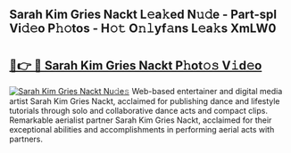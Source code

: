 ## Sarah Kim Gries Nackt L𝚎a𝚔ed N𝚞𝚍e - Part-spI Vi𝚍𝚎o P𝚑𝚘tos - H𝚘𝚝 O𝚗𝚕yf𝚊ns L𝚎a𝚔s XmLW0

# <h2><a href="http://kfak14c.oniu.top/?m=Sarah+Kim+Gries+Nackt">🔗👉 🔴 Sarah Kim Gries Nackt P𝚑ot𝚘𝚜 V𝚒d𝚎o</a></h2>

[![Sarah Kim Gries Nackt Nu𝚍e𝚜](https://i.imgur.com/0qMVB7G.gif)](http://kfak14c.oniu.top/?m=Sarah+Kim+Gries+Nackt)
Web-based entertainer and digital media artist Sarah Kim Gries Nackt, acclaimed for publishing dance and lifestyle tutorials through solo and collaborative dance acts and compact clips. Remarkable aerialist partner Sarah Kim Gries Nackt, acclaimed for their exceptional abilities and accomplishments in performing aerial acts with partners.  

